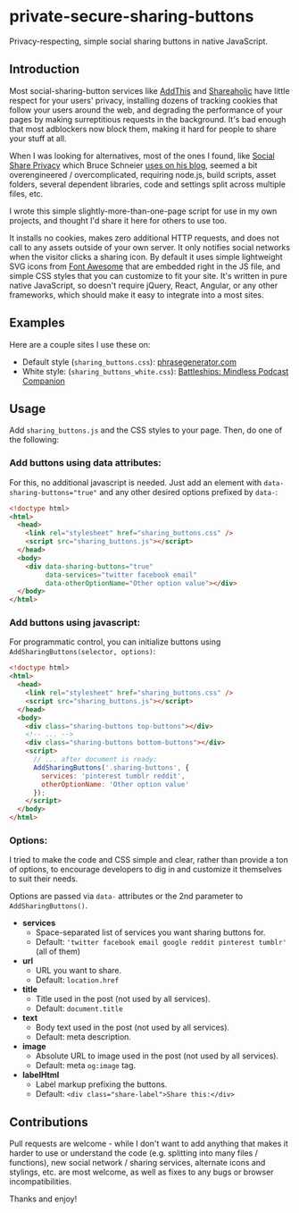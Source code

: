 # private-secure-sharing-buttons

Privacy-respecting, simple social sharing buttons in native JavaScript.

## Introduction

Most social-sharing-button services like [AddThis](https://addthis.com/) and [Shareaholic](https://shareaholic.com/) have little respect for your users' privacy, installing dozens of tracking cookies that follow your users around the web, and degrading the performance of your pages by making surreptitious requests in the background. It's bad enough that most adblockers now block them, making it hard for people to share your stuff at all. 

When I was looking for alternatives, most of the ones I found, like [Social Share Privacy](https://github.com/panzi/SocialSharePrivacy) which Bruce Schneier [uses on his blog](https://www.schneier.com/blog/archives/2013/03/changes_to_the.html), seemed a bit overengineered / overcomplicated, requiring node.js, build scripts, asset folders, several dependent libraries, code and settings split across multiple files, etc. 

I wrote this simple slightly-more-than-one-page script for use in my own projects, and thought I'd share it here for others to use too. 

It installs no cookies, makes zero additional HTTP requests, and does not call to any assets outside of your own server. It only notifies social networks when the visitor clicks a sharing icon. By default it uses simple lightweight SVG icons from [Font Awesome](https://fontawesome.com) that are embedded right in the JS file, and simple CSS styles that you can customize to fit your site. It's written in pure native JavaScript, so doesn't require jQuery, React, Angular, or any other frameworks, which should make it easy to integrate into a most sites. 

## Examples

Here are a couple sites I use these on:

* Default style (`sharing_buttons.css`): [phrasegenerator.com](https://phrasegenerator.com/politics)
* White style: (`sharing_buttons_white.css`): [Battleships: Mindless Podcast Companion](https://lukerissacher.com/battleships)

## Usage

Add `sharing_buttons.js` and the CSS styles to your page. Then, do one of the following:

### Add buttons using data attributes: 

For this, no additional javascript is needed. Just add an element with `data-sharing-buttons="true"` and any other desired options prefixed by `data-`:

```html
<!doctype html>
<html>
  <head>
    <link rel="stylesheet" href="sharing_buttons.css" />
    <script src="sharing_buttons.js"></script>
  </head>
  <body>
    <div data-sharing-buttons="true" 
         data-services="twitter facebook email"
         data-otherOptionName="Other option value"></div>
  </body>
</html>
```

### Add buttons using javascript: 

For programmatic control, you can initialize buttons using `AddSharingButtons(selector, options)`:

```html
<!doctype html>
<html>
  <head>
    <link rel="stylesheet" href="sharing_buttons.css" />
    <script src="sharing_buttons.js"></script>
  </head>
  <body>
    <div class="sharing-buttons top-buttons"></div>
    <!-- ... -->
    <div class="sharing-buttons bottom-buttons"></div>
    <script>
      // ... after document is ready:
      AddSharingButtons('.sharing-buttons', { 
        services: 'pinterest tumblr reddit',
        otherOptionName: 'Other option value'
      });
    </script>
  </body>
</html>
```

### Options:

I tried to make the code and CSS simple and clear, rather than provide a ton of options, to encourage developers to dig in and customize it themselves to suit their needs.

Options are passed via `data-` attributes or the 2nd parameter to `AddSharingButtons()`.

* __services__
  * Space-separated list of services you want sharing buttons for. 
  * Default: `'twitter facebook email google reddit pinterest tumblr'` (all of them)
* __url__
  * URL you want to share. 
  * Default: `location.href`
* __title__
  * Title used in the post (not used by all services). 
  * Default: `document.title`
* __text__
  * Body text used in the post (not used by all services). 
  * Default: meta description.
* __image__
  * Absolute URL to image used in the post (not used by all services). 
  * Default: meta `og:image` tag.
* __labelHtml__
  * Label markup prefixing the buttons.
  * Default: `<div class="share-label">Share this:</div>`

## Contributions

Pull requests are welcome - while I don't want to add anything that makes it harder to use or understand the code (e.g. splitting into many files / functions), new social network / sharing services, alternate icons and stylings, etc. are most welcome, as well as fixes to any bugs or browser incompatibilities.

Thanks and enjoy!


